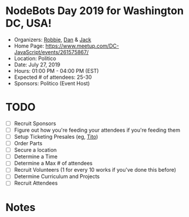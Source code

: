 # NodeBots Day 2019 for Washington DC, USA!

 - Organizers: [Robbie](https://twitter.com/robbiethegeek), [Dan](https://twitter.com/danpazsoldan) & [Jack](https://twitter.com/jackpkoppa)
 - Home Page: https://www.meetup.com/DC-JavaScript/events/261575867/
 - Location: Politico
 - Date: July 27, 2019
 - Hours: 01:00 PM - 04:00 PM (EST)
 - Expected # of attendees: 25-30
 - Sponsors: Politico (Event Host)

# TODO

 - [ ] Recruit Sponsors
 - [ ] Figure out how you're feeding your attendees if you're feeding them
 - [ ] Setup Ticketing Presales (eg, [Tito](https://ti.to/))
 - [ ] Order Parts
 - [ ] Secure a location
 - [ ] Determine a Time
 - [ ] Determine a Max # of attendees
 - [ ] Recruit Volunteers (1 for every 10 works if you've done this before)
 - [ ] Determine Curriculum and Projects
 - [ ] Recruit Attendees

# Notes



